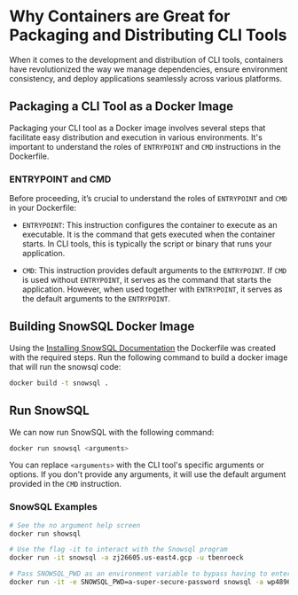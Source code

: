 # Why Containers are Great for Packaging and Distributing CLI Tools

When it comes to the development and distribution of CLI tools, containers have revolutionized the way we manage dependencies, ensure environment consistency, and deploy applications seamlessly across various platforms.

## Packaging a CLI Tool as a Docker Image

Packaging your CLI tool as a Docker image involves several steps that facilitate easy distribution and execution in various environments. It's important to understand the roles of `ENTRYPOINT` and `CMD` instructions in the Dockerfile.

### ENTRYPOINT and CMD

Before proceeding, it’s crucial to understand the roles of `ENTRYPOINT` and `CMD` in your Dockerfile:

- `ENTRYPOINT`: This instruction configures the container to execute as an executable. It is the command that gets executed when the container starts. In CLI tools, this is typically the script or binary that runs your application.

- `CMD`: This instruction provides default arguments to the `ENTRYPOINT`. If `CMD` is used without `ENTRYPOINT`, it serves as the command that starts the application. However, when used together with `ENTRYPOINT`, it serves as the default arguments to the `ENTRYPOINT`.


## Building SnowSQL Docker Image
Using the [Installing SnowSQL Documentation](https://docs.snowflake.com/en/user-guide/snowsql-install-config) the Dockerfile was created with the required steps. Run the following command to build a docker image that will run the snowsql code:

```sh
docker build -t snowsql .
```

## Run SnowSQL
We can now run SnowSQL with the following command:

```sh
docker run snowsql <arguments>
```
You can replace `<arguments>` with the CLI tool's specific arguments or options. If you don't provide any arguments, it will use the default argument provided in the `CMD` instruction.

### SnowSQL Examples
```sh
# See the no argument help screen
docker run showsql

# Use the flag -it to interact with the Snowsql program
docker run -it snowsql -a zj26605.us-east4.gcp -u tbenroeck

# Pass SNOWSQL_PWD as an environment variable to bypass having to enter the password
docker run -it -e SNOWSQL_PWD=a-super-secure-password snowsql -a wp48969.west-us-2.azure -u containeruser
```
